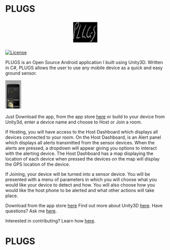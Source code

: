 # PLUGS
<p align="center">
<img src="/Design/PlugsLogo.png" width="15%" />
</p>


[![License](https://img.shields.io/badge/License-MIT-brightgreen.svg)](https://opensource.org/licenses/MIT)

PLUGS is an Open Source Android application I built using Unity3D. Written in C#, PLUGS allows the user to use any mobile device as a quick and easy ground sensor. 



<p>
<img src="/Design/Nexus6P-Screenshot1.png" width="10%"/>
</p>



Just Download the app, from the app store [here](https://play.google.com/store/apps/details?id=com.WizBang.PLUGS) or build to your device from Unity3d, enter a device name and choose to Host or Join a room.

If Hosting, you will have access to the Host Dashboard which displays all devices connected to your room. On the Host Dashboard, is an Alert panel which displays all alerts transmitted from the sensor devices. When the alerts are pressed, a dropdown will appear giving you options to interact with the alerting device. The Host Dashboard has a map displaying the location of each device when pressed the devices on the map will display the GPS location of the device. 

If Joining, your device will be turned into a sensor device. You will be presented with a menu of parameters in which you will choose what you would like your device to detect and how. You will also choose how you would like the host phone to be alerted and what other actions will take place. 




Download from the app store [here](https://play.google.com/store/apps/details?id=com.WizBang.PLUGS) 
Find out more about Unity3D [here](https://unity3d.com/).
Have questions?  Ask me [here](http://jakepriddy.com/).

Interested in contributing?  Learn how [here](https://help.github.com/desktop/guides/contributing/).


# PLUGS
